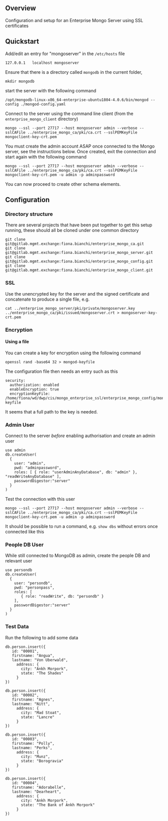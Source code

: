 
## Overview

Configuration and setup for an Enterprise Mongo Server using SSL certificates

## Quickstart

Add/edit an entry for "mongoserver" in the `/etc/hosts` file 

```
127.0.0.1	localhost mongoserver
```

Ensure that there is a directory called `mongodb` in the current folder,

```
mkdir mongodb
```

start the server with the following command

```
/opt/mongodb-linux-x86_64-enterprise-ubuntu1804-4.0.6/bin/mongod --config ./mongod-config.yaml
```

Connect to the server using the command line client (from the `enterprise_mongo_client` directory) 

```
mongo --ssl --port 27717 --host mongoserver admin --verbose --sslCAFile ../enterprise_mongo_ca/pki/ca.crt --sslPEMKeyFile mongoclient-key-crt.pem
```

You must create the admin account ASAP once connected to the Mongo server, see the instructions below.  Once
created, exit the connection and start again with the following command

```
mongo --ssl --port 27717 --host mongoserver admin --verbose --sslCAFile ../enterprise_mongo_ca/pki/ca.crt --sslPEMKeyFile mongoclient-key-crt.pem -u admin -p adminpassword
```

You can now proceed to create other schema elements.  



## Configuration

### Directory structure

There are several projects that have been put together to get this setup running, these should all be cloned under one common directory 

```
git clone git@gitlab.mgmt.exchange:fiona.bianchi/enterprise_mongo_ca.git
git clone git@gitlab.mgmt.exchange:fiona.bianchi/enterprise_mongo_server.git
git clone git@gitlab.mgmt.exchange:fiona.bianchi/enterprise_mongo_config.git
git clone git@gitlab.mgmt.exchange:fiona.bianchi/enterprise_mongo_client.git
```

### SSL

Use the unencrypted key for the server and the signed certificate and concatenate to produce a single
file, e.g.

```
cat ../enterprise_mongo_server/pki/private/mongoserver.key ../enterprise_mongo_ca/pki/issued/mongoserver.crt > mongoserver-key-crt.pem 
```

### Encryption

#### Using a file

You can create a key for encryption using the following command

```
openssl rand -base64 32 > mongod-keyfile
```

The configuration file then needs an entry such as this

```
security:
  authorization: enabled
  enableEncryption: true
  encryptionKeyFile: /home/fiona/wd/dwp/cis/mongo_enterprise_ssl/enterprise_mongo_config/mongod-keyfile
```

It seems that a full path to the key is needed.


### Admin User

Connect to the server *before* enabling authorisation and create an admin user

```
use admin
db.createUser(
  {
    user: "admin",
    pwd: "adminpassword",
    roles: [ { role: "userAdminAnyDatabase", db: "admin" }, "readWriteAnyDatabase" ],
    passwordDigestor:"server"
  }
)
```

Test the connection with this user

```
mongo --ssl --port 27717 --host mongoserver admin --verbose --sslCAFile ../enterprise_mongo_ca/pki/ca.crt --sslPEMKeyFile mongoclient-key-crt.pem -u admin -p adminpassword
```

It should be possible to run a command, e.g. `show dbs` without errors once connected like this



### People DB User

While still connected to MongoDB as admin, create the people DB and relevant user

```
use persondb
db.createUser(
  {
    user: "persondb",
    pwd: "personpass",
    roles: [
       { role: "readWrite", db: "persondb" }
    ],
    passwordDigestor:"server"
  }
)
```


### Test Data

Run the following to add some data

```
db.person.insert({
   id: "00001",
   firstname: "Angua",
   lastname: "Von Uberwald",
     address: {
       city: "Ankh Morpork",
       state: "The Shades"
     }
})

db.person.insert({
   id: "00002",
   firstname: "Agnes",
   lastname: "Nitt",
     address: {
       city: "Mad Stoat",
       state: "Lancre"
     }
})

db.person.insert({
   id: "00003",
   firstname: "Polly",
   lastname: "Perks",
     address: {
       city: "Munz",
       state: "Borogravia"
     }
})

db.person.insert({
   id: "00004",
   firstname: "Adorabelle",
   lastname: "Dearheart",
     address: {
       city: "Ankh Morpork",
       state: "The Bank of Ankh Morpork"
     }
})
```


